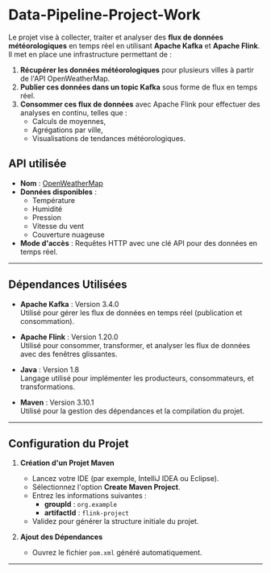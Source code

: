 # Data-Pipeline-Project-Work

Le projet vise à collecter, traiter et analyser des **flux de données météorologiques** en temps réel en utilisant **Apache Kafka** et **Apache Flink**. Il met en place une infrastructure permettant de :

1. **Récupérer les données météorologiques** pour plusieurs villes à partir de l'API OpenWeatherMap.
2. **Publier ces données dans un topic Kafka** sous forme de flux en temps réel.
3. **Consommer ces flux de données** avec Apache Flink pour effectuer des analyses en continu, telles que :
   - Calculs de moyennes,
   - Agrégations par ville,
   - Visualisations de tendances météorologiques.

## **API utilisée**
- **Nom** : [OpenWeatherMap](https://api.openweathermap.org/data/2.5/weather)  
- **Données disponibles** : 
  - Température
  - Humidité
  - Pression
  - Vitesse du vent
  - Couverture nuageuse
- **Mode d'accès** : Requêtes HTTP avec une clé API pour des données en temps réel.

---
## **Dépendances Utilisées**

- **Apache Kafka** : Version 3.4.0  
  Utilisé pour gérer les flux de données en temps réel (publication et consommation).

- **Apache Flink** : Version 1.20.0  
  Utilisé pour consommer, transformer, et analyser les flux de données avec des fenêtres glissantes.

- **Java** : Version 1.8  
  Langage utilisé pour implémenter les producteurs, consommateurs, et transformations.

- **Maven** : Version 3.10.1  
  Utilisé pour la gestion des dépendances et la compilation du projet.

---
## **Configuration du Projet**

1. **Création d'un Projet Maven**
   - Lancez votre IDE (par exemple, IntelliJ IDEA ou Eclipse).
   - Sélectionnez l'option **Create Maven Project**.
   - Entrez les informations suivantes :
     - **groupId** : `org.example`
     - **artifactId** : `flink-project`
   - Validez pour générer la structure initiale du projet.

2. **Ajout des Dépendances**
   - Ouvrez le fichier `pom.xml` généré automatiquement.
  
---


